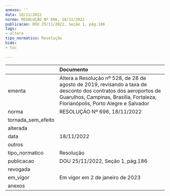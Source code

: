 ```yaml
---
anexos: ''
data: 18/11/2022
norma: RESOLUÇÃO Nº 696, 18/11/2022
publicacao: DOU 25/11/2022, Seção 1, pág.186
tags:
- altera
tipo_normatico: Resolução
hide: 
- toc 
 
---
```


|                    | Documento                                                                                                                                                                                         |
|:-------------------|:--------------------------------------------------------------------------------------------------------------------------------------------------------------------------------------------------|
| ementa             | Altera a Resolução nº 528, de 28 de agosto de 2019, revisando a taxa de desconto dos contratos dos aeroportos de Guarulhos, Campinas, Brasília, Fortaleza, Florianópolis, Porto Alegre e Salvador |
| norma              | RESOLUÇÃO Nº 696, 18/11/2022                                                                                                                                                                      |
| tornada_sem_efeito |                                                                                                                                                                                                   |
| alterada           |                                                                                                                                                                                                   |
| data               | 18/11/2022                                                                                                                                                                                        |
| outros             |                                                                                                                                                                                                   |
| tipo_normatico     | Resolução                                                                                                                                                                                         |
| publicacao         | DOU 25/11/2022, Seção 1, pág.186                                                                                                                                                                  |
| revogada           |                                                                                                                                                                                                   |
| em_vigor           | Em vigor em 2 de janeiro de 2023                                                                                                                                                                  |
| anexos             |                                                                                                                                                                                                   |